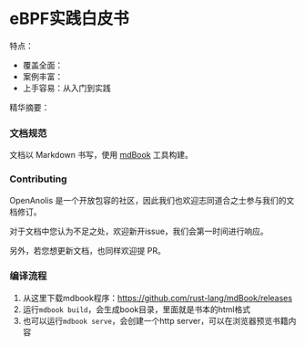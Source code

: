 # eBPF实践白皮书



特点：

* 覆盖全面：
* 案例丰富：
* 上手容易：从入门到实践

精华摘要：


### 文档规范

文档以 Markdown 书写，使用 [mdBook](https://github.com/rust-lang/mdBook) 工具构建。

### Contributing



OpenAnolis 是一个开放包容的社区，因此我们也欢迎志同道合之士参与我们的文档修订。

对于文档中您认为不足之处，欢迎新开issue，我们会第一时间进行响应。

另外，若您想更新文档，也同样欢迎提 PR。




### 编译流程

1. 从这里下载mdbook程序：https://github.com/rust-lang/mdBook/releases
2. 运行`mdbook build`，会生成book目录，里面就是书本的html格式
3. 也可以运行`mdbook serve`，会创建一个http server，可以在浏览器预览书籍内容